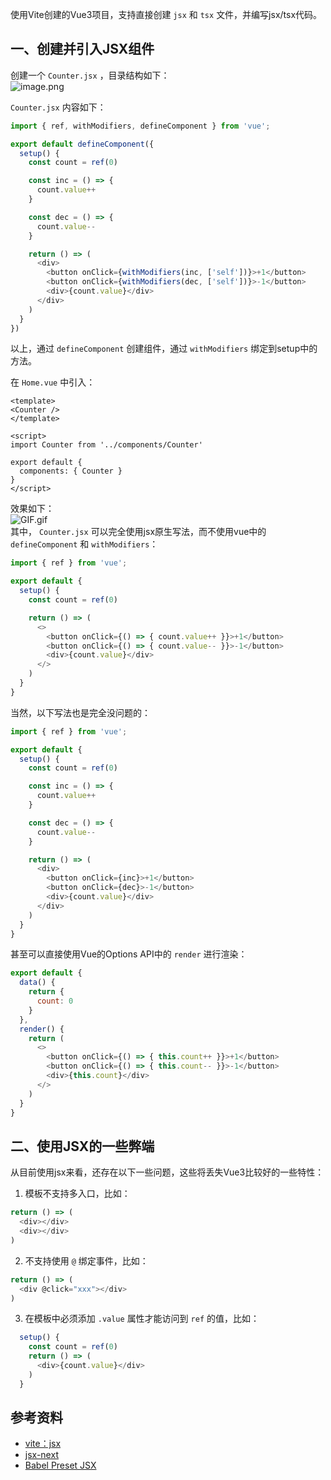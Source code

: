 使用Vite创建的Vue3项目，支持直接创建 `jsx` 和 `tsx` 文件，并编写jsx/tsx代码。

<a name="NnAok"></a>
## 一、创建并引入JSX组件
创建一个 `Counter.jsx` ，目录结构如下：<br />![image.png](https://cdn.nlark.com/yuque/0/2020/png/2213540/1607071362294-2dca899b-3fa3-407d-aac2-0b71dad71f3b.png#align=left&display=inline&height=174&originHeight=174&originWidth=220&size=10149&status=done&style=none&width=220)

`Counter.jsx` 内容如下：
```javascript
import { ref, withModifiers, defineComponent } from 'vue';

export default defineComponent({
  setup() {
    const count = ref(0)

    const inc = () => {
      count.value++
    }

    const dec = () => {
      count.value--
    }

    return () => (
      <div>
        <button onClick={withModifiers(inc, ['self'])}>+1</button>
        <button onClick={withModifiers(dec, ['self'])}>-1</button>
        <div>{count.value}</div>
      </div>
    )
  }
})

```
以上，通过 `defineComponent` 创建组件，通过 `withModifiers` 绑定到setup中的方法。

在 `Home.vue` 中引入：
```vue
<template>
<Counter />
</template>

<script>
import Counter from '../components/Counter'

export default {
  components: { Counter }
}
</script>
```
效果如下：<br />![GIF.gif](https://cdn.nlark.com/yuque/0/2020/gif/2213540/1607071478175-b5be18d0-0f07-4635-b8aa-ccea11d9ff5f.gif#align=left&display=inline&height=93&originHeight=93&originWidth=141&size=6183&status=done&style=none&width=141)<br />其中， `Counter.jsx` 可以完全使用jsx原生写法，而不使用vue中的`defineComponent` 和 `withModifiers`：
```javascript
import { ref } from 'vue';

export default {
  setup() {
    const count = ref(0)

    return () => (
      <>
        <button onClick={() => { count.value++ }}>+1</button>
        <button onClick={() => { count.value-- }}>-1</button>
        <div>{count.value}</div>
      </>
    )
  }
}
```

当然，以下写法也是完全没问题的：
```javascript
import { ref } from 'vue';

export default {
  setup() {
    const count = ref(0)

    const inc = () => {
      count.value++
    }

    const dec = () => {
      count.value--
    }

    return () => (
      <div>
        <button onClick={inc}>+1</button>
        <button onClick={dec}>-1</button>
        <div>{count.value}</div>
      </div>
    )
  }
}
```

甚至可以直接使用Vue的Options API中的 `render` 进行渲染：
```javascript
export default {
  data() {
    return {
      count: 0
    }
  },
  render() {
    return (
      <>
        <button onClick={() => { this.count++ }}>+1</button>
        <button onClick={() => { this.count-- }}>-1</button>
        <div>{this.count}</div>
      </>
    )
  }
}
```

<a name="GI276"></a>
## 二、使用JSX的一些弊端

从目前使用jsx来看，还存在以下一些问题，这些将丢失Vue3比较好的一些特性：

1. 模板不支持多入口，比如：
```javascript
return () => (
  <div></div>
  <div></div>
)
```

2. 不支持使用 `@` 绑定事件，比如：
```javascript
return () => (
  <div @click="xxx"></div>
)
```

3. 在模板中必须添加 `.value` 属性才能访问到 `ref` 的值，比如：
```javascript
  setup() {
    const count = ref(0)
    return () => (
      <div>{count.value}</div>
    )
  }
```

<a name="4DqtS"></a>
## 参考资料

- [vite：jsx](https://github.com/vitejs/vite#jsx)
- [jsx-next](https://github.com/vuejs/jsx-next)
- [Babel Preset JSX](https://github.com/vuejs/jsx)
